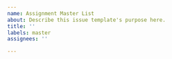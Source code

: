 ```yaml
---
name: Assignment Master List
about: Describe this issue template's purpose here.
title: ''
labels: master
assignees: ''

---
```



